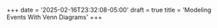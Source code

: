 +++
date = '2025-02-16T23:32:08-05:00'
draft = true
title = 'Modeling Events With Venn Diagrams'
+++

